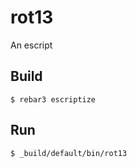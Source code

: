 rot13
=====

An escript

Build
-----

    $ rebar3 escriptize

Run
---

    $ _build/default/bin/rot13
